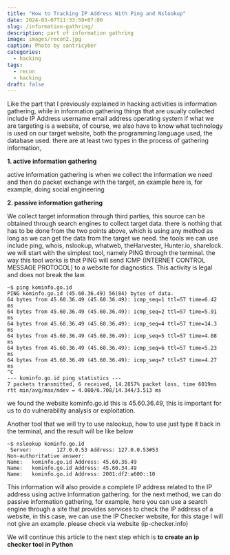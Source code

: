 ```yaml
---
title: "How to Tracking IP Address With Ping and Nslookup"
date: 2024-03-07T11:33:59+07:00
slug: /information-gathring/
description: part of information gathring
image: images/recon2.jpg
caption: Photo by santricyber
categories:
  - hacking
tags:
  - recon
  - hacking
draft: false
---
```


Like the part that I previously explained in hacking activities is information gathering, while in information gathering things that are usually collected include
IP Address
username
email address
operating system
if what we are targeting is a website, of course, we also have to know what technology is used on our target website, both the programming language used, the database used.
there are at least two types in the process of gathering information, 


**1. active information gathering**

active information gathering is when we collect the information we need and then do packet exchange with the target, an example here is, for example, doing social engineering


**2. passive information gathering**

We collect target information through third parties, this source can be obtained through search engines to collect target data.
there is nothing that has to be done from the two points above, which is using any method as long as we can get the data from the target we need.
the tools we can use include ping, whois, nslookup, whatweb, theHarvester, Hunter.io, sharelock. we will start with the simplest tool, namely PING through the terminal. the way this tool works is that PING will send ICMP (INTERNET CONTROL MESSAGE PROTOCOL) to a website for diagnostics. This activity is legal and does not break the law.

`````````
~$ ping kominfo.go.id 
PING kominfo.go.id (45.60.36.49) 56(84) bytes of data.
64 bytes from 45.60.36.49 (45.60.36.49): icmp_seq=1 ttl=57 time=6.42 ms
64 bytes from 45.60.36.49 (45.60.36.49): icmp_seq=2 ttl=57 time=5.91 ms
64 bytes from 45.60.36.49 (45.60.36.49): icmp_seq=4 ttl=57 time=14.3 ms
64 bytes from 45.60.36.49 (45.60.36.49): icmp_seq=5 ttl=57 time=4.08 ms
64 bytes from 45.60.36.49 (45.60.36.49): icmp_seq=6 ttl=57 time=5.23 ms
64 bytes from 45.60.36.49 (45.60.36.49): icmp_seq=7 ttl=57 time=4.27 ms
^C
--- kominfo.go.id ping statistics ---
7 packets transmitted, 6 received, 14.2857% packet loss, time 6019ms
rtt min/avg/max/mdev = 4.080/6.708/14.344/3.513 ms

`````````

we found the website kominfo.go.id this is 45.60.36.49, this is important for us to do vulnerability analysis or exploitation.

Another tool that we will try to use nslookup, how to use just type it back in the terminal, and the result will be like below

````````````````
~$ nslookup kominfo.go.id
 Server:		127.0.0.53 Address:	127.0.0.53#53
Non-authoritative answer: 
Name:	kominfo.go.id Address: 45.60.36.49 
Name:	kominfo.go.id Address: 45.60.34.49 
Name:	kominfo.go.id Address: 2001:df2:a600::10
````````````````

This information will also provide a complete IP address related to the IP address using active information gathering.
for the next method, we can do passive information gathering, for example, here you can use a search engine through a site that provides services to check the IP address of a website, in this case, we can use the IP Checker website, for this stage I will not give an example. please check via website (ip-checker.info)

We will continue this article to the next step which is **to create an ip checker tool in Python**